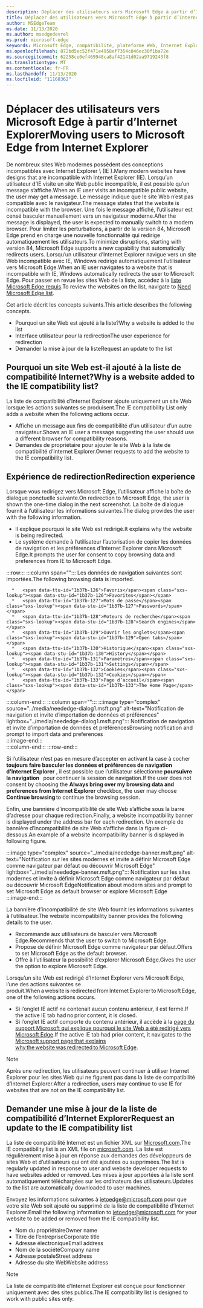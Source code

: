 ```yaml
---
description: Déplacer des utilisateurs vers Microsoft Edge à partir d’Internet Explorer
title: Déplacer des utilisateurs vers Microsoft Edge à partir d’Internet Explorer
author: MSEdgeTeam
ms.date: 11/13/2020
ms.author: msedgedevrel
ms.prod: microsoft-edge
keywords: Microsoft Edge, compatibilité, plateforme Web, Internet Explorer
ms.openlocfilehash: 872bd5ec52f471e4958ef7354c046ec30f1ba72e
ms.sourcegitcommit: 62258ce0ef469948ca8af42141d02aa9719243f8
ms.translationtype: MT
ms.contentlocale: fr-FR
ms.lasthandoff: 11/13/2020
ms.locfileid: "11168362"
---
```

# <span data-ttu-id="1b37b-104">Déplacer des utilisateurs vers Microsoft Edge à partir d’Internet Explorer</span><span class="sxs-lookup"><span data-stu-id="1b37b-104">Moving users to Microsoft Edge from Internet Explorer</span></span>  

<span data-ttu-id="1b37b-105">De nombreux sites Web modernes possèdent des conceptions incompatibles avec Internet Explorer \ (IE \).</span><span class="sxs-lookup"><span data-stu-id="1b37b-105">Many modern websites have designs that are incompatible with Internet Explorer \(IE\).</span></span>  <span data-ttu-id="1b37b-106">Lorsqu’un utilisateur d’IE visite un site Web public incompatible, il est possible qu’un message s’affiche.</span><span class="sxs-lookup"><span data-stu-id="1b37b-106">When an IE user visits an incompatible public website, the user may get a message.</span></span>  <span data-ttu-id="1b37b-107">Le message indique que le site Web n’est pas compatible avec le navigateur.</span><span class="sxs-lookup"><span data-stu-id="1b37b-107">The message states that the website is incompatible with the browser.</span></span>  <span data-ttu-id="1b37b-108">Une fois le message affiché, l’utilisateur est censé basculer manuellement vers un navigateur moderne.</span><span class="sxs-lookup"><span data-stu-id="1b37b-108">After the message is displayed, the user is expected to manually switch to a modern browser.</span></span>  <span data-ttu-id="1b37b-109">Pour limiter les perturbations, à partir de la version 84, Microsoft Edge prend en charge une nouvelle fonctionnalité qui redirige automatiquement les utilisateurs.</span><span class="sxs-lookup"><span data-stu-id="1b37b-109">To minimize disruptions, starting with version 84, Microsoft Edge supports a new capability that automatically redirects users.</span></span>  <span data-ttu-id="1b37b-110">Lorsqu’un utilisateur d’Internet Explorer navigue vers un site Web incompatible avec IE, Windows redirige automatiquement l’utilisateur vers Microsoft Edge.</span><span class="sxs-lookup"><span data-stu-id="1b37b-110">When an IE user navigates to a website that is incompatible with IE, Windows automatically redirects the user to Microsoft Edge.</span></span>  <span data-ttu-id="1b37b-111">Pour passer en revue les sites Web de la liste, accédez à la [liste Microsoft Edge requis][MicrosoftEdgeNeededgeV1].</span><span class="sxs-lookup"><span data-stu-id="1b37b-111">To review the websites on the list, navigate to [Need Microsoft Edge list][MicrosoftEdgeNeededgeV1].</span></span>

<span data-ttu-id="1b37b-112">Cet article décrit les concepts suivants.</span><span class="sxs-lookup"><span data-stu-id="1b37b-112">This article describes the following concepts.</span></span>  

*   <span data-ttu-id="1b37b-113">Pourquoi un site Web est ajouté à la liste?</span><span class="sxs-lookup"><span data-stu-id="1b37b-113">Why a website is added to the list</span></span>  
*   <span data-ttu-id="1b37b-114">Interface utilisateur pour la redirection</span><span class="sxs-lookup"><span data-stu-id="1b37b-114">The user experience for redirection</span></span>  
*   <span data-ttu-id="1b37b-115">Demander la mise à jour de la liste</span><span class="sxs-lookup"><span data-stu-id="1b37b-115">Request an update to the list</span></span>  
    
## <span data-ttu-id="1b37b-116">Pourquoi un site Web est-il ajouté à la liste de compatibilité Internet?</span><span class="sxs-lookup"><span data-stu-id="1b37b-116">Why is a website added to the IE compatibility list?</span></span>  

<span data-ttu-id="1b37b-117">La liste de compatibilité d’Internet Explorer ajoute uniquement un site Web lorsque les actions suivantes se produisent.</span><span class="sxs-lookup"><span data-stu-id="1b37b-117">The IE compatibility List only adds a website when the following actions occur.</span></span>  

*   <span data-ttu-id="1b37b-118">Affiche un message aux fins de compatibilité d’un utilisateur d’un autre navigateur.</span><span class="sxs-lookup"><span data-stu-id="1b37b-118">Shows an IE user a message suggesting the user should use a different browser for compatibility reasons.</span></span>  
*   <span data-ttu-id="1b37b-119">Demandes de propriétaire pour ajouter le site Web à la liste de compatibilité d’Internet Explorer.</span><span class="sxs-lookup"><span data-stu-id="1b37b-119">Owner requests to add the website to the IE compatibility list.</span></span>  

## <span data-ttu-id="1b37b-120">Expérience de redirection</span><span class="sxs-lookup"><span data-stu-id="1b37b-120">Redirection experience</span></span>

<span data-ttu-id="1b37b-121">Lorsque vous redirigez vers Microsoft Edge, l’utilisateur affiche la boîte de dialogue ponctuelle suivante.</span><span class="sxs-lookup"><span data-stu-id="1b37b-121">On redirection to Microsoft Edge, the user is shown the one-time dialog in the next screenshot.</span></span>  <span data-ttu-id="1b37b-122">La boîte de dialogue fournit à l’utilisateur les informations suivantes.</span><span class="sxs-lookup"><span data-stu-id="1b37b-122">The dialog provides the user with the following information.</span></span>  

*   <span data-ttu-id="1b37b-123">Il explique pourquoi le site Web est redirigé.</span><span class="sxs-lookup"><span data-stu-id="1b37b-123">It explains why the website is being redirected.</span></span>  
*   <span data-ttu-id="1b37b-124">Le système demande à l’utilisateur l’autorisation de copier les données de navigation et les préférences d’Internet Explorer dans Microsoft Edge.</span><span class="sxs-lookup"><span data-stu-id="1b37b-124">It prompts the user for consent to copy browsing data and preferences from IE to Microsoft Edge.</span></span>  

:::row:::
   :::column span="":::
      <span data-ttu-id="1b37b-125">Les données de navigation suivantes sont importées.</span><span class="sxs-lookup"><span data-stu-id="1b37b-125">The following browsing data is imported.</span></span>  
      
      *   <span data-ttu-id="1b37b-126">Favoris</span><span class="sxs-lookup"><span data-stu-id="1b37b-126">Favorites</span></span>  
      *   <span data-ttu-id="1b37b-127">Mots de passe</span><span class="sxs-lookup"><span data-stu-id="1b37b-127">Passwords</span></span>  
      *   <span data-ttu-id="1b37b-128">Moteurs de recherche</span><span class="sxs-lookup"><span data-stu-id="1b37b-128">Search engines</span></span>  
      *   <span data-ttu-id="1b37b-129">Ouvrir les onglets</span><span class="sxs-lookup"><span data-stu-id="1b37b-129">Open tabs</span></span>  
      *   <span data-ttu-id="1b37b-130">Historique</span><span class="sxs-lookup"><span data-stu-id="1b37b-130">History</span></span>  
      *   <span data-ttu-id="1b37b-131">Paramètres</span><span class="sxs-lookup"><span data-stu-id="1b37b-131">Settings</span></span>  
      *   <span data-ttu-id="1b37b-132">Cookies</span><span class="sxs-lookup"><span data-stu-id="1b37b-132">Cookies</span></span>  
      *   <span data-ttu-id="1b37b-133">Page d’accueil</span><span class="sxs-lookup"><span data-stu-id="1b37b-133">The Home Page</span></span>  
   :::column-end:::
   :::column span="":::
      :::image type="complex" source="../media/neededge-dialog1.msft.png" alt-text="Notification de navigation et invite d’importation de données et préférences" lightbox="../media/neededge-dialog1.msft.png":::
         <span data-ttu-id="1b37b-135">Notification de navigation et invite d’importation de données et préférences</span><span class="sxs-lookup"><span data-stu-id="1b37b-135">Browsing notification and prompt to import data and preferences</span></span>  
      :::image-end:::  
   :::column-end:::
:::row-end:::

<span data-ttu-id="1b37b-136">Si l’utilisateur n’est pas en mesure d’accepter en activant la case à cocher **toujours faire basculer les données et préférences de navigation d’Internet Explorer** , il est possible que l’utilisateur sélectionne **poursuivre la navigation**   pour continuer la session de navigation.</span><span class="sxs-lookup"><span data-stu-id="1b37b-136">If the user does not consent by choosing the **Always bring over my browsing data and preferences from Internet Explorer** checkbox, the user may choose **Continue browsing** to continue the browsing session.</span></span>  

<span data-ttu-id="1b37b-137">Enfin, une bannière d’incompatibilité de site Web s’affiche sous la barre d’adresse pour chaque redirection.</span><span class="sxs-lookup"><span data-stu-id="1b37b-137">Finally, a website incompatibility banner is displayed under the address bar for each redirection.</span></span>  <span data-ttu-id="1b37b-138">Un exemple de bannière d’incompatibilité de site Web s’affiche dans la figure ci-dessous.</span><span class="sxs-lookup"><span data-stu-id="1b37b-138">An example of a website incompatibility banner is displayed in following figure.</span></span>

:::image type="complex" source="../media/neededge-banner.msft.png" alt-text="Notification sur les sites modernes et invite à définir Microsoft Edge comme navigateur par défaut ou découvrir Microsoft Edge" lightbox="../media/neededge-banner.msft.png":::
   <span data-ttu-id="1b37b-140">Notification sur les sites modernes et invite à définir Microsoft Edge comme navigateur par défaut ou découvrir Microsoft Edge</span><span class="sxs-lookup"><span data-stu-id="1b37b-140">Notification about modern sites and prompt to set Microsoft Edge as default browser or explore Microsoft Edge</span></span>  
:::image-end:::

<span data-ttu-id="1b37b-141">La bannière d’incompatibilité de site Web fournit les informations suivantes à l’utilisateur.</span><span class="sxs-lookup"><span data-stu-id="1b37b-141">The website incompatibility banner provides the following details to the user.</span></span>  

*   <span data-ttu-id="1b37b-142">Recommande aux utilisateurs de basculer vers Microsoft Edge.</span><span class="sxs-lookup"><span data-stu-id="1b37b-142">Recommends that the user to switch to Microsoft Edge.</span></span>  
*   <span data-ttu-id="1b37b-143">Propose de définir Microsoft Edge comme navigateur par défaut.</span><span class="sxs-lookup"><span data-stu-id="1b37b-143">Offers to set Microsoft Edge as the default browser.</span></span>  
*   <span data-ttu-id="1b37b-144">Offre à l’utilisateur la possibilité d’explorer Microsoft Edge.</span><span class="sxs-lookup"><span data-stu-id="1b37b-144">Gives the user the option to explore Microsoft Edge.</span></span>    
    
<span data-ttu-id="1b37b-145">Lorsqu’un site Web est redirigé d’Internet Explorer vers Microsoft Edge, l’une des actions suivantes se produit.</span><span class="sxs-lookup"><span data-stu-id="1b37b-145">When a website is redirected from Internet Explorer to Microsoft Edge, one of the following actions occurs.</span></span>

*   <span data-ttu-id="1b37b-146">Si l’onglet IE actif ne contenait aucun contenu antérieur, il est fermé.</span><span class="sxs-lookup"><span data-stu-id="1b37b-146">If the active IE tab had no prior content, it is closed.</span></span>  
*   <span data-ttu-id="1b37b-147">Si l’onglet IE actif comporte du contenu antérieur, il accède à la [page du support Microsoft qui explique pourquoi le site Web a été redirigé vers Microsoft Edge][MicrosoftSupportOfficeTheWebsiteYouWereTryingToReachDoesntWorkWithInternetExplorer].</span><span class="sxs-lookup"><span data-stu-id="1b37b-147">If the active IE tab had prior content, it navigates to the [Microsoft support page that explains why the website was redirected to Microsoft Edge][MicrosoftSupportOfficeTheWebsiteYouWereTryingToReachDoesntWorkWithInternetExplorer].</span></span>  

> [!NOTE]
> <span data-ttu-id="1b37b-148">Après une redirection, les utilisateurs peuvent continuer à utiliser Internet Explorer pour les sites Web qui ne figurent pas dans la liste de compatibilité d’Internet Explorer.</span><span class="sxs-lookup"><span data-stu-id="1b37b-148">After a redirection, users may continue to use IE for websites that are not on the IE compatibility list.</span></span>  

## <span data-ttu-id="1b37b-149">Demander une mise à jour de la liste de compatibilité d’Internet Explorer</span><span class="sxs-lookup"><span data-stu-id="1b37b-149">Request an update to the IE compatibility list</span></span>  

<span data-ttu-id="1b37b-150">La liste de compatibilité Internet est un fichier XML sur [Microsoft.com][MicrosoftOfficialHome].</span><span class="sxs-lookup"><span data-stu-id="1b37b-150">The IE compatibility list is an XML file on [microsoft.com][MicrosoftOfficialHome].</span></span>  <span data-ttu-id="1b37b-151">La liste est régulièrement mise à jour en réponse aux demandes des développeurs de sites Web et d’utilisateurs qui ont été ajoutées ou supprimées.</span><span class="sxs-lookup"><span data-stu-id="1b37b-151">The list is regularly updated in response to user and website developer requests to have websites added or removed.</span></span>  <span data-ttu-id="1b37b-152">Les mises à jour apportées à la liste sont automatiquement téléchargées sur les ordinateurs des utilisateurs.</span><span class="sxs-lookup"><span data-stu-id="1b37b-152">Updates to the list are automatically downloaded to user machines.</span></span>  

<span data-ttu-id="1b37b-153">Envoyez les informations suivantes à [ietoedge@microsoft.com][MailtoMicrosoftIetoedge] pour que votre site Web soit ajouté ou supprimé de la liste de compatibilité d’Internet Explorer.</span><span class="sxs-lookup"><span data-stu-id="1b37b-153">Email the following information to [ietoedge@microsoft.com][MailtoMicrosoftIetoedge] for your website to be added or removed from the IE compatibility list.</span></span>    

*   <span data-ttu-id="1b37b-154">Nom du propriétaire</span><span class="sxs-lookup"><span data-stu-id="1b37b-154">Owner name</span></span>  
*   <span data-ttu-id="1b37b-155">Titre de l’entreprise</span><span class="sxs-lookup"><span data-stu-id="1b37b-155">Corporate title</span></span>  
*   <span data-ttu-id="1b37b-156">Adresse électronique</span><span class="sxs-lookup"><span data-stu-id="1b37b-156">Email address</span></span>  
*   <span data-ttu-id="1b37b-157">Nom de la société</span><span class="sxs-lookup"><span data-stu-id="1b37b-157">Company name</span></span>  
*   <span data-ttu-id="1b37b-158">Adresse postale</span><span class="sxs-lookup"><span data-stu-id="1b37b-158">Street address</span></span>  
*   <span data-ttu-id="1b37b-159">Adresse du site Web</span><span class="sxs-lookup"><span data-stu-id="1b37b-159">Website address</span></span>  
    
> [!NOTE]
> <span data-ttu-id="1b37b-160">La liste de compatibilité d’Internet Explorer est conçue pour fonctionner uniquement avec des sites publics.</span><span class="sxs-lookup"><span data-stu-id="1b37b-160">The IE compatibility list is designed to work with public sites only.</span></span>  

<!-- links -->  

[MailtoMicrosoftIetoedge]: mailto:ietoedge@microsoft.com "Envoyer un e-mail à ietoedge@microsoft.com"  

[MicrosoftOfficialHome]: https://www.microsoft.com "Accueil Microsoft Official"  

[MicrosoftEdgeNeededgeV1]:  https://edge.microsoft.com/neededge/v1 "Vous avez besoin de la liste Microsoft Edge v1 XML | Microsoft Edge"  

[MicrosoftSupportOfficeTheWebsiteYouWereTryingToReachDoesntWorkWithInternetExplorer]: https://support.microsoft.com/office/the-website-you-were-trying-to-reach-doesn-t-work-with-internet-explorer-8f5fc675-cd47-414c-9535-12821ddfc554 "Le site Web que vous essayez de joindre ne fonctionne pas avec Internet Explorer | Support Microsoft Office"  
